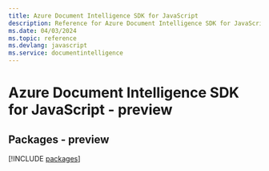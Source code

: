 ```yaml
---
title: Azure Document Intelligence SDK for JavaScript
description: Reference for Azure Document Intelligence SDK for JavaScript
ms.date: 04/03/2024
ms.topic: reference
ms.devlang: javascript
ms.service: documentintelligence
---
```

# Azure Document Intelligence SDK for JavaScript - preview
## Packages - preview
[!INCLUDE [packages](document-intelligence-index.md)]